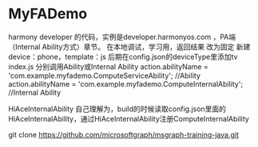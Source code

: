 # MyFADemo
harmony developer 的代码，实例是developer.harmonyos.com ，PA端（Internal Ability方式）章节。
在本地调试，学习用，返回结果 改为固定
新建device：phone，template：js
后期在config.json的deviceType里添加tv
index.js 分别调用Ability或Internal Ability
action.abilityName = 'com.example.myfademo.ComputeServiceAbility'; //Ability
action.abilityName = 'com.example.myfademo.ComputeInternalAbility'; //Internal Ability

HiAceInternalAbility 自己理解为，build的时候读取config.json里面的HiAceInternalAbility，通过HiAceInternalAbility注册ComputeInternalAbility

git clone https://github.com/microsoftgraph/msgraph-training-java.git

